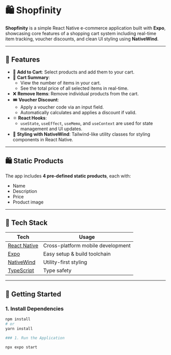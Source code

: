 # 🛍️ Shopfinity

**Shopfinity** is a simple React Native e-commerce application built with **Expo**, showcasing core features of a shopping cart system including real-time item tracking, voucher discounts, and clean UI styling using **NativeWind**.

---

## 📱 Features

- 🛒 **Add to Cart**: Select products and add them to your cart.
- 🧾 **Cart Summary**:
  - View the number of items in your cart.
  - See the total price of all selected items in real-time.
- ❌ **Remove Items**: Remove individual products from the cart.
- 🎟️ **Voucher Discount**:
  - Apply a voucher code via an input field.
  - Automatically calculates and applies a discount if valid.
- ⚛️ **React Hooks**:
  - `useState`, `useEffect`, `useMemo`, and `useContext` are used for state management and UI updates.
- 🎨 **Styling with NativeWind**: Tailwind-like utility classes for styling components in React Native.

---

## 🛍️ Static Products

The app includes **4 pre-defined static products**, each with:
- Name
- Description
- Price
- Product image

---

## 🧰 Tech Stack

| Tech | Usage |
|------|-------|
| [React Native](https://reactnative.dev/) | Cross-platform mobile development |
| [Expo](https://expo.dev/) | Easy setup & build toolchain |
| [NativeWind](https://www.nativewind.dev/) | Utility-first styling |
| [TypeScript](https://www.typescriptlang.org/)  | Type safety |

---

## 🚀 Getting Started

### 1. Install Dependencies

```bash
npm install
# or
yarn install

### 1. Run the Application

npx expo start
